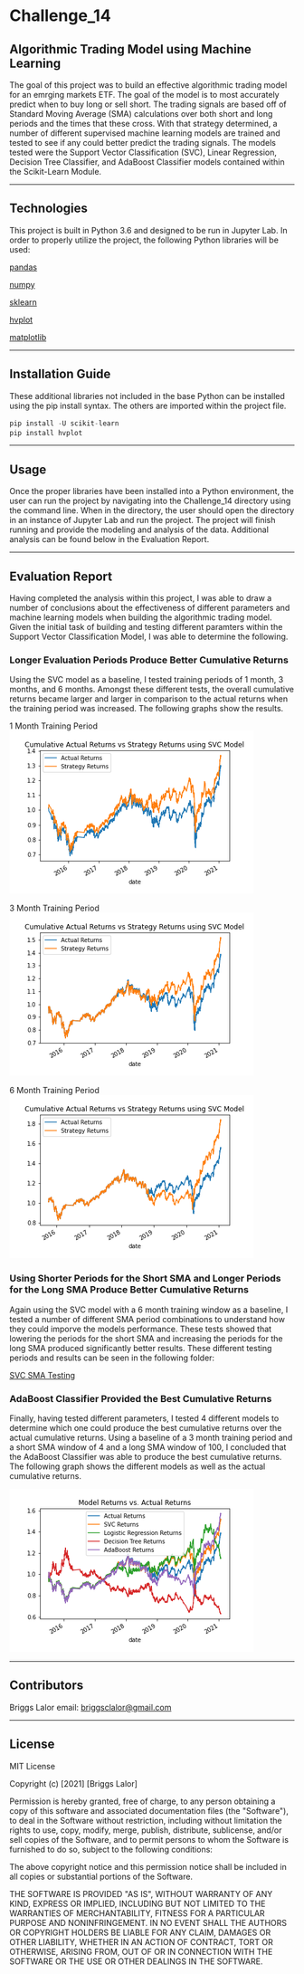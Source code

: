 # Challenge_14

## Algorithmic Trading Model using Machine Learning 

The goal of this project was to build an effective algorithmic trading model for an emrging markets ETF. The goal of the model is to most accurately predict when to buy long or sell short. The trading signals are based off of Standard Moving Average (SMA) calculations over both short and long periods and the times that these cross. With that strategy determined, a number of different supervised machine learning models are trained and tested to see if any could better predict the trading signals. The models tested were the Support Vector Classification (SVC), Linear Regression, Decision Tree Classifier, and AdaBoost Classifier models contained within the Scikit-Learn Module. 

---

## Technologies

This project is built in Python 3.6 and designed to be run in Jupyter Lab. In order to properly utilize the project, the following Python libraries will be used:

   [pandas](https://pandas.pydata.org/docs/)

   [numpy](https://numpy.org/)

   [sklearn](https://scikit-learn.org/stable/)
   
   [hvplot](https://hvplot.holoviz.org/index.html)
   
   [matplotlib](https://matplotlib.org/stable/users/index)


---

## Installation Guide

These additional libraries not included in the base Python can be installed using the pip install syntax. The others are imported within the project file. 

```python
pip install -U scikit-learn
pip install hvplot
```


---

## Usage

Once the proper libraries have been installed into a Python environment, the user can run the project by navigating into the Challenge_14 directory using the command line. When in the directory, the user should open the directory in an instance of Jupyter Lab and run the project. The project will finish running and provide the modeling and analysis of the data. Additional analysis can be found below in the Evaluation Report. 

---

## Evaluation Report

Having completed the analysis within this project, I was able to draw a number of conclusions about the effectiveness of different parameters and machine learning models when building the algorithmic trading model. Given the initial task of building and testing different paramters within the Support Vector Classification Model, I was able to determine the following. 

### Longer Evaluation Periods Produce Better Cumulative Returns

Using the SVC model as a baseline, I tested training periods of 1 month, 3 months, and 6 months. Amongst these different tests, the overall cumulative returns became larger and larger in comparison to the actual returns when the training period was increased. The following graphs show the results. 

1 Month Training Period
![1 Month Training Period](SVC_Window_Testing/svc_returns_comparison_1month_plot.png)

3 Month Training Period
![3 Month Training Period](SVC_Window_Testing/svc_returns_comparison_3month_plot.png)

6 Month Training Period
![6 Month Training Period](SVC_Window_Testing/svc_returns_comparison_6month_plot.png)


### Using Shorter Periods for the Short SMA and Longer Periods for the Long SMA Produce Better Cumulative Returns

Again using the SVC model with a 6 month training window as a baseline, I tested a number of different SMA period combinations to understand how they could imporve the models performance. These tests showed that lowering the periods for the short SMA and increasing the periods for the long SMA produced significantly better results. These different testing periods and results can be seen in the following folder:

[SVC SMA Testing](SVC_SMA_Testing)

### AdaBoost Classifier Provided the Best Cumulative Returns

Finally, having tested different parameters, I tested 4 different models to determine which one could produce the best cumulative returns over the actual cumulative returns. Using a baseline of a 3 month training period and a short SMA window of 4 and a long SMA window of 100, I concluded that the AdaBoost Classifier was able to produce the best cumulative returns. The following graph shows the different models as well as the actual cumulative returns.

![Model Testing](model_returns_testing.png)

---

## Contributors

Briggs Lalor
email: briggsclalor@gmail.com

---

## License

MIT License

Copyright (c) [2021] [Briggs Lalor]

Permission is hereby granted, free of charge, to any person obtaining a copy
of this software and associated documentation files (the "Software"), to deal
in the Software without restriction, including without limitation the rights
to use, copy, modify, merge, publish, distribute, sublicense, and/or sell
copies of the Software, and to permit persons to whom the Software is
furnished to do so, subject to the following conditions:

The above copyright notice and this permission notice shall be included in all
copies or substantial portions of the Software.

THE SOFTWARE IS PROVIDED "AS IS", WITHOUT WARRANTY OF ANY KIND, EXPRESS OR
IMPLIED, INCLUDING BUT NOT LIMITED TO THE WARRANTIES OF MERCHANTABILITY,
FITNESS FOR A PARTICULAR PURPOSE AND NONINFRINGEMENT. IN NO EVENT SHALL THE
AUTHORS OR COPYRIGHT HOLDERS BE LIABLE FOR ANY CLAIM, DAMAGES OR OTHER
LIABILITY, WHETHER IN AN ACTION OF CONTRACT, TORT OR OTHERWISE, ARISING FROM,
OUT OF OR IN CONNECTION WITH THE SOFTWARE OR THE USE OR OTHER DEALINGS IN THE
SOFTWARE.
